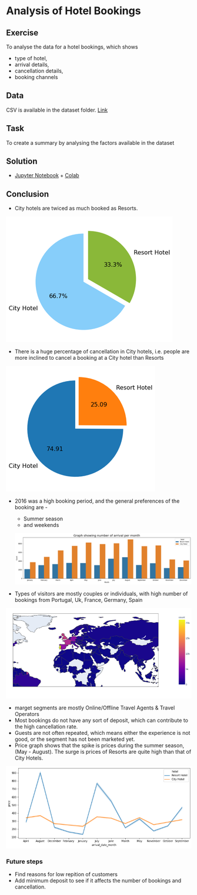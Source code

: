 # Analysis of Hotel Bookings
## Exercise
To analyse the data for a hotel bookings, which shows 
* type of hotel,
* arrival details,
* cancellation details,
* booking channels

## Data
CSV is available in the dataset folder. [Link](dataset/hotel_bookings.csv) 

## Task
To create a summary by analysing the factors available in the dataset

## Solution
* [Jupyter Notebook](/data_analysis/hotel_booking_demand/Hotel_booking_demand_Exercise.ipynb) + [Colab](https://colab.research.google.com/drive/16gGFFHDmDO-VYj1eSLKsoW9jp0z214lH)

## Conclusion
* City hotels are twiced as much booked as Resorts.


![image](images/image1.png)
* There is a huge percentage of cancellation in City hotels, i.e. people are more inclined to cancel a booking at a City hotel than Resorts

![image](images/image2.png)

* 2016 was a high booking period, and the general preferences of the booking are -
  * Summer season
  * and weekends

  ![image](images/image3.png)

* Types of visitors are mostly couples or individuals, with high number of bookings from Portugal, Uk, France, Germany, Spain

![image](images/image4.png)

* marget segments are mostly Online/Offline Travel Agents & Travel Operators
* Most bookings do not have any sort of deposit, which can contribute to the high cancellation rate. 
* Guests are not often repeated, which means either the experience is not good, or the segment has not been marketed yet.
* Price graph shows that the spike is prices during the summer season, (May - August). The surge is prices of Resorts are quite high than that of City Hotels.

![image](images/image5.png)


### Future steps

* Find reasons for low repition of customers
* Add minimum deposit to see if it affects the number of bookings and cancellation.